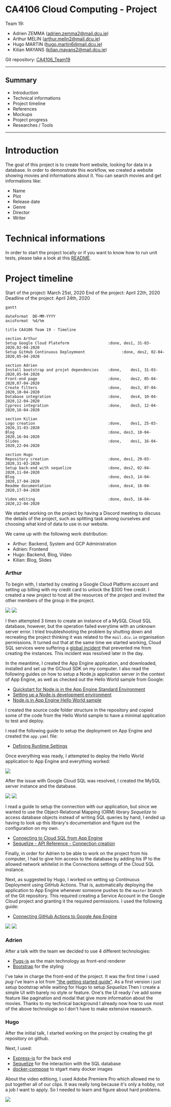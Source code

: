 # CA4106 Cloud Computing - Project

Team 19:
* Adrien ZEMMA (adrien.zemma2@mail.dcu.ie)
* Arthur MELIN (arthur.melin2@mail.dcu.ie)
* Hugo MARTIN (hugo.martin6@mail.dcu.ie)
* Kilian MAYANS (kilian.mayans2@mail.dcu.ie)

Git repository: [CA4106_Team19](https://github.com/Demmonius/CA4106_Team19)

---

## Summary
* Introduction
* Technical informations
* Project timeline
* References
* Mockups
* Project progress
* Researches / Tools

---

# Introduction
The goal of this project is to create front website, looking for data in a database.
In order to demonstrate this workflow, we created a website showing movies and informations about it. You can search movies and get informations like:
* Name
* Plot
* Release date
* Genre
* Director
* Writer

# Technical informations
In order to start the project locally or if you want to know how to run unit tests, please take a look at this [README](./README.md).


# Project timeline
Start of the project: March 25st, 2020
End of the project: April 22th, 2020
Deadline of the project: April 24th, 2020

```mermaid
gantt

dateFormat  DD-MM-YYYY
axisFormat  %d/%m

title CA4106 Team 19 - Timeline

section Arthur
Setup Google Cloud Plateform                 :done, des1, 31-03-2020,02-04-2020
Setup GitHub Continuous Deploymnent                :done, des2, 02-04-2020,05-04-2020

section Adrien
Install bootstrap and projet dependencies    :done,    des1, 31-03-2020,05-04-2020
Front-end page                               :done,    des2, 05-04-2020,07-04-2020
Create filters                               :done,    des3, 07-04-2020,10-04-2020
Database integration                         :done,    des4, 10-04-2020,12-04-2020
Cypress integration                          :done,    des5, 12-04-2020,16-04-2020

section Kilian
Logo creation                                :done,    des1, 25-03-2020,31-03-2020
Blog                                         :done, des3, 10-04-2020,16-04-2020
Slides                                       :done,    des1, 16-04-2020,22-04-2020

section Hugo
Repository creation                          :done, des1, 29-03-2020,31-03-2020
Setup back-end with sequelize                :done, des2, 02-04-2020,11-04-2020
Blog                                         :done, des3, 14-04-2020,17-04-2020
Readme documentation                         :done, des4, 16-04-2020,17-04-2020

Video editing                                :done, des5, 18-04-2020,22-04-2020
```

We started working on the project by having a Discord meeting to discuss the details of the project, such as splitting task among ourselves and choosing what kind of data to use in our website.

We came up with the following work distribution:
* Arthur: Backend, System and GCP Administration 
* Adrien: Frontend
* Hugo: Backend, Blog, Video
* Kilian: Blog, Slides

### Arthur
To begin with, I started by creating a Google Cloud Platform account and setting up billing with my credit card to unlock the $300 free credit.
I created a new project to host all the resources of the project and invited the other members of the group in the project.

![](https://raw.githubusercontent.com/Demmonius/CA4106_Team19/master/.blog/2020-03-31-Arthur-project.png)
![](https://raw.githubusercontent.com/Demmonius/CA4106_Team19/master/.blog/2020-03-31-Arthur-project-invite.png)

I then attempted 3 times to create an instance of a MySQL Cloud SQL database, however, but the operation failed everytime with an unknown server error. I tried troubleshooting the problem by shutting down and recreating the project thinking it was related to the `mail.dcu.ie` organisation permissions.
It turned out that at the same time we started working, Cloud SQL services were suffering a [global incident](https://status.cloud.google.com/incident/zall/20004) that prevented me from creating the instances. This incident was resolved later in the day.

In the meantime, I created the App Engine application, and downloaded, installed and set up the GCloud SDK on my computer.
I also read the following guides on how to setup a Node.js application server in the context of App Engine, as well as checked out the Hello World sample from Google:
* [Quickstart for Node.js in the App Engine Standard Environment](https://cloud.google.com/appengine/docs/standard/nodejs/quickstart?hl=en_GB)
* [Setting up a Node.js development environment](https://cloud.google.com/nodejs/docs/setup)
* [Node.js in App Engine Hello World sample](https://github.com/GoogleCloudPlatform/nodejs-docs-samples/tree/master/appengine/hello-world/standard)

I created the source code folder structure in the repository and copied some of the code from the Hello World sample to have a minimal application to test and deploy.

I read the following guide to setup the deployment on App Engine and created the `app.yaml` file:
* [Defining Runtime Settings](https://cloud.google.com/appengine/docs/standard/nodejs/configuring-your-app-with-app-yaml)

Once everything was ready, I attempted to deploy the Hello World application to App Engine and everything worked:

![](https://raw.githubusercontent.com/Demmonius/CA4106_Team19/master/.blog/2020-03-31-Arthur-deploy.png)

After the issue with Google Cloud SQL was resolved, I created the MySQL server instance and the database.

![](https://raw.githubusercontent.com/Demmonius/CA4106_Team19/master/.blog/2020-03-31-Arthur-sql.png)
![](https://raw.githubusercontent.com/Demmonius/CA4106_Team19/master/.blog/2020-03-31-Arthur-sql-db.png)

I read a guide to setup the connection with our application, but since we wanted to use the Object-Relational Mapping (ORM) library *Sequelize* to access database objects instead of writing SQL queries by hand, I ended up having to look up this library's documentation and figure out the configuration on my own.
* [Connecting to Cloud SQL from App Engine](https://cloud.google.com/sql/docs/mysql/connect-app-engine)
* [Sequelize - API Reference - Connection creation](https://sequelize.org/v5/class/lib/sequelize.js~Sequelize.html#instance-constructor-constructor)

Finally, in order for Adrien to be able to work on the project from his computer, I had to give him access to the database by adding his IP to the allowed network whitelist in the Connections settings of the Cloud SQL instance.

Next, as suggested by Hugo, I worked on setting up Continuous Deployment using GitHub Actions. That is, automatically deploying the application to App Engine whenever someone pushes to the `master` branch of the Git repository. This required creating a Service Account in the Google Cloud project and granting it the required permissions. I used the following guide:
* [Connecting GitHub Actions to Google App Engine](https://medium.com/@fleker/connecting-github-actions-to-google-app-engine-ba85072b57c9)

![](https://raw.githubusercontent.com/Demmonius/CA4106_Team19/master/.blog/2020-03-31-Arthur-cd-sa.png)
![](https://raw.githubusercontent.com/Demmonius/CA4106_Team19/master/.blog/2020-03-31-Arthur-cd-gh.png)

### Adrien 
After a talk with the team we decided to use 4 different technologies:
 * [Pugs-js](https://pugjs.org/) as the main technology as front-end renderer
 * [Bootstrap](https://getbootstrap.com/) for the styling


I've take in charge the front-end of the project. It was the first time I used *pug* i've learn a lot from ["the getting started guide"](https://pugjs.org/api/getting-started.html). As a first version i just setup bootstrap while waiting for Hugo to setup *Sequelize*.Then I create a simple UI with barely no style or feature. One's the UI ready i've add some feature like pagination and modal that give more information about the movies. 
Thanks to my technical background I already now how to use most of the above technologie so I don't have to make extensive reasearch.

### Hugo
After the initial talk, I started working on the project by creating the git repository on github.

Next, I used:
 * [Express-js](https://expressjs.com/fr/) for the back end 
 * [Sequelize](https://sequelize.org/) for the interaction with the SQL database
 * [docker-compose](https://docs.docker.com/compose/) to stgart many docker images


About the video editiong, I used Adobe Premiere Pro which allowed me to put together all of our clips. It was really long because it's only a hobby, not a job I want to apply. So I needed to learn and figure about hard problems.

![](https://github.com/Demmonius/CA4106_Team19/blob/master/.blog/2020-04-20-Hugo-adobe-premiere.png?raw=true)
